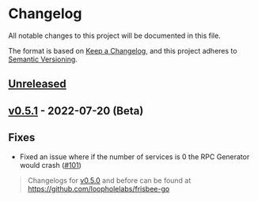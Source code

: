 # Changelog

All notable changes to this project will be documented in this file.

The format is based on [Keep a Changelog](https://keepachangelog.com/en/1.0.0/), and this project adheres
to [Semantic Versioning](https://semver.org/spec/v2.0.0.html).

## [Unreleased]

## [v0.5.1] - 2022-07-20 (Beta)

## Fixes

- Fixed an issue where if the number of services is 0 the RPC Generator would
  crash ([#101](https://github.com/loopholelabs/frisbee-go/issues/101))

> Changelogs for [v0.5.0] and before can be found at https://github.com/loopholelabs/frisbee-go

[unreleased]: https://github.com/loopholelabs/frpc-go/compare/v0.5.1...HEAD
[v0.5.1]: https://github.com/loopholelabs/frpc-go/releases/tag/v0.5.1
[v0.5.0]: https://github.com/loopholelabs/frisbee-go/compare/v0.4.6...v0.5.0